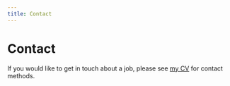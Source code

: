 ```yaml
---
title: Contact
---
```


# **Contact**

If you would like to get in touch about a job, please see
[my CV](../src/assets/CV-2021.docx) for contact methods.
